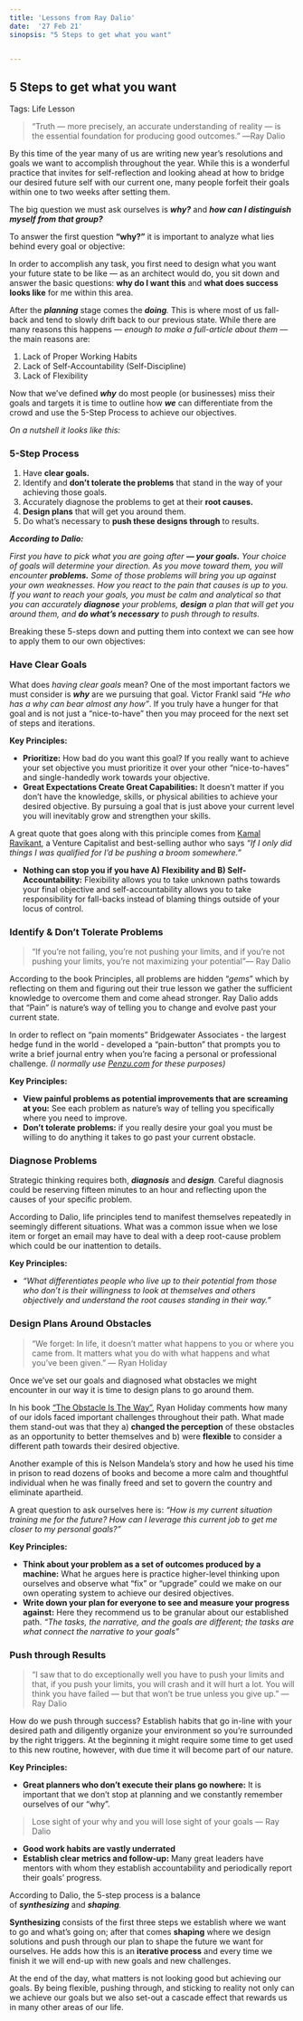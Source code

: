 ```yaml
---
title: 'Lessons from Ray Dalio'
date:  '27 Feb 21'
sinopsis: "5 Steps to get what you want"


---
```




## 5 Steps to get what you want


Tags: Life Lesson

> “Truth — more precisely, an accurate understanding of reality — is the essential foundation for producing good outcomes.” ―Ray Dalio

By this time of the year many of us are writing new year’s resolutions and goals we want to accomplish throughout the year. While this is a wonderful practice that invites for self-reflection and looking ahead at how to bridge our desired future self with our current one, many people forfeit their goals within one to two weeks after setting them.

The big question we must ask ourselves is ***why?*** and ***how can I distinguish myself from that group?***

To answer the first question **“why?”** it is important to analyze what lies behind every goal or objective:

In order to accomplish any task, you first need to design what you want your future state to be like — as an architect would do, you sit down and answer the basic questions: **why do I want this** and **what does success looks like** for me within this area.

After the ***planning*** stage comes the ***doing**.* This is where most of us fall-back and tend to slowly drift back to our previous state. While there are many reasons this happens — *enough to make a full-article about them* — the main reasons are:

1. Lack of Proper Working Habits
2. Lack of Self-Accountability (Self-Discipline)
3. Lack of Flexibility

Now that we’ve defined ***why*** do most people (or businesses) miss their goals and targets it is time to outline how ***we*** can differentiate from the crowd and use the 5-Step Process to achieve our objectives.

*On a nutshell it looks like this:*

### **5-Step Process**

1. Have **clear goals.**
2. Identify and **don’t tolerate the problems** that stand in the way of your achieving those goals.
3. Accurately diagnose the problems to get at their **root causes.**
4. **Design plans** that will get you around them.
5. Do what’s necessary to **push these designs through** to results.

***According to Dalio:***

*First you have to pick what you are going after **— your goals.** Your choice of goals will determine your direction. As you move toward them, you will encounter **problems.** Some of those problems will bring you up against your own weaknesses. How you react to the pain that causes is up to you. If you want to reach your goals, you must be calm and analytical so that you can accurately **diagnose** your problems, **design** a plan that will get you around them, and **do what’s necessary** to push through to results.*

Breaking these 5-steps down and putting them into context we can see how to apply them to our own objectives:

### **Have Clear Goals**

What does *having clear goals* mean? One of the most important factors we must consider is ***why*** are we pursuing that goal. Victor Frankl said *“He who has a why can bear almost any how”*. If you truly have a hunger for that goal and is not just a “nice-to-have” then you may proceed for the next set of steps and iterations.

**Key Principles:**

- **Prioritize:** How bad do you want this goal? If you really want to achieve your set objective you must prioritize it over your other “nice-to-haves” and single-handedly work towards your objective.
- **Great Expectations Create Great Capabilities:** It doesn’t matter if you don’t have the knowledge, skills, or physical abilities to achieve your desired objective. By pursuing a goal that is just above your current level you will inevitably grow and strengthen your skills.

A great quote that goes along with this principle comes from [Kamal Ravikant](https://www.facebook.com/kamal), a Venture Capitalist and best-selling author who says *“If I only did things I was qualified for I’d be pushing a broom somewhere.”*

- **Nothing can stop you if you have A) Flexibility and B) Self-Accountability:** Flexibility allows you to take unknown paths towards your final objective and self-accountability allows you to take responsibility for fall-backs instead of blaming things outside of your locus of control.

### **Identify & Don’t Tolerate Problems**

> “If you’re not failing, you’re not pushing your limits, and if you’re not pushing your limits, you’re not maximizing your potential”― Ray Dalio

According to the book Principles, all problems are hidden “*gems*” which by reflecting on them and figuring out their true lesson we gather the sufficient knowledge to overcome them and come ahead stronger. Ray Dalio adds that “Pain” is nature’s way of telling you to change and evolve past your current state.

In order to reflect on “pain moments” Bridgewater Associates - the largest hedge fund in the world - developed a “pain-button” that prompts you to write a brief journal entry when you’re facing a personal or professional challenge. *(I normally use [Penzu.com](http://penzu.com/) for these purposes)*

**Key Principles:**

- **View painful problems as potential improvements that are screaming at you:** See each problem as nature’s way of telling you specifically where you need to improve.
- **Don’t tolerate problems:** if you really desire your goal you must be willing to do anything it takes to go past your current obstacle.

### **Diagnose Problems**

Strategic thinking requires both, ***diagnosis*** and ***design***. Careful diagnosis could be reserving fifteen minutes to an hour and reflecting upon the causes of your specific problem.

According to Dalio, life principles tend to manifest themselves repeatedly in seemingly different situations. What was a common issue when we lose item or forget an email may have to deal with a deep root-cause problem which could be our inattention to details.

**Key Principles:**

- *“What differentiates people who live up to their potential from those who don’t is their willingness to look at themselves and others objectively and understand the root causes standing in their way.”*

### **Design Plans Around Obstacles**

> “We forget: In life, it doesn’t matter what happens to you or where you came from. It matters what you do with what happens and what you’ve been given.” — Ryan Holiday

Once we’ve set our goals and diagnosed what obstacles we might encounter in our way it is time to design plans to go around them.

In his book [“The Obstacle Is The Way”](https://www.amazon.com/dp/B00G3L1B8K/ref=dp-kindle-redirect?_encoding=UTF8&btkr=1), Ryan Holiday comments how many of our idols faced important challenges throughout their path. What made them stand-out was that they a) **changed the perception** of these obstacles as an opportunity to better themselves and b) were **flexible** to consider a different path towards their desired objective.

Another example of this is Nelson Mandela’s story and how he used his time in prison to read dozens of books and become a more calm and thoughtful individual when he was finally freed and set to govern the country and eliminate apartheid.

A great question to ask ourselves here is: *“How is my current situation training me for the future? How can I leverage this current job to get me closer to my personal goals?”*

**Key Principles:**

- **Think about your problem as a set of outcomes produced by a machine:** What he argues here is practice higher-level thinking upon ourselves and observe what “fix” or “upgrade” could we make on our own operating system to achieve our desired objectives.
- **Write down your plan for everyone to see and measure your progress against:** Here they recommend us to be granular about our established path. *“The tasks, the narrative, and the goals are different; the tasks are what connect the narrative to your goals”*

### **Push through Results**

> “I saw that to do exceptionally well you have to push your limits and that, if you push your limits, you will crash and it will hurt a lot. You will think you have failed — but that won’t be true unless you give up.” ― Ray Dalio

How do we push through success? Establish habits that go in-line with your desired path and diligently organize your environment so you’re surrounded by the right triggers. At the beginning it might require some time to get used to this new routine, however, with due time it will become part of our nature.

**Key Principles:**

- **Great planners who don’t execute their plans go nowhere:** It is important that we don’t stop at planning and we constantly remember ourselves of our “why”.

> Lose sight of your why and you will lose sight of your goals — Ray Dalio

- **Good work habits are vastly underrated**
- **Establish clear metrics and follow-up:** Many great leaders have mentors with whom they establish accountability and periodically report their goals’ progress.

According to Dalio, the 5-step process is a balance of ***synthesizing*** and ***shaping**.*

**Synthesizing** consists of the first three steps we establish where we want to go and what’s going on; after that comes **shaping** where we design solutions and push through our plan to shape the future we want for ourselves. He adds how this is an **iterative process** and every time we finish it we will end-up with new goals and new challenges.

At the end of the day, what matters is not looking good but achieving our goals. By being flexible, pushing through, and sticking to reality not only can we achieve our goals but we also set-out a cascade effect that rewards us in many other areas of our life.
